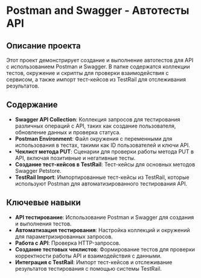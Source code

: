 # Postman and Swagger - Автотесты API

## Описание проекта

Этот проект демонстрирует создание и выполнение автотестов для API с использованием Postman и Swagger. В папке содержатся коллекции тестов, окружение и скрипты для проверки взаимодействия с сервисом, а также импорт тест-кейсов из TestRail для отслеживания результатов.

## Содержание

- **Swagger API Collection**: Коллекция запросов для тестирования различных операций с API, таких как создание пользователя, обновление данных и проверка статуса.
- **Postman Environment**: Файл окружения с переменными для использования в тестах, такими как ID пользователей и ключи API.
- **Чеклист метода PUT**: Сценарии для проверки работы метода PUT в API, включая позитивные и негативные тесты.
- **Создание тест-кейсов в TestRail**: Тест-кейсы для основных методов Swagger Petstore.
- **TestRail Import**: Импортированные тест-кейсы из TestRail, которые используют Postman для автоматизированного тестирования API.

## Ключевые навыки

- **API тестирование**: Использование Postman и Swagger для создания и выполнения тестов.
- **Автоматизация тестирования**: Настройка коллекций и окружений для параметризированных запросов.
- **Работа с API**: Проверка HTTP-запросов.
- **Создание тестовых чеклистов**: Формирование тестов для проверки корректности работы API и взаимодействия с данными.
- **Интеграция с TestRail**: Импорт тест-кейсов и отслеживание результатов тестирования с помощью системы TestRail.

